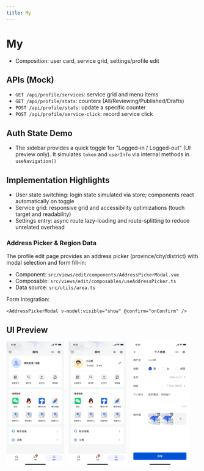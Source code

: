 ```yaml
---
title: My
---
```


# My

- Composition: user card, service grid, settings/profile edit

## APIs (Mock)

- `GET /api/profile/services`: service grid and menu items
- `GET /api/profile/stats`: counters (All/Reviewing/Published/Drafts)
- `POST /api/profile/stats`: update a specific counter
- `POST /api/profile/service-click`: record service click

## Auth State Demo

- The sidebar provides a quick toggle for "Logged-in / Logged-out" (UI preview only). It simulates `token` and `userInfo` via internal methods in `useNavigation()`

## Implementation Highlights

- User state switching: login state simulated via store; components react automatically on toggle
- Service grid: responsive grid and accessibility optimizations (touch target and readability)
- Settings entry: async route lazy-loading and route-splitting to reduce unrelated overhead

### Address Picker & Region Data

The profile edit page provides an address picker (province/city/district) with modal selection and form fill-in:

- Component: `src/views/edit/components/AddressPickerModal.vue`
- Composable: `src/views/edit/composables/useAddressPicker.ts`
- Data source: `src/utils/area.ts`

Form integration:

```vue
<AddressPickerModal v-model:visible="show" @confirm="onConfirm" />
```

## UI Preview

<div style="display: flex; gap: 12px; align-items: flex-start;">
  <img src="../../images/user1.png" alt="My Preview 1" style="flex: 1 1 0; max-width: 30%; height: auto;" />
  <img src="../../images/user2.png" alt="My Preview 2" style="flex: 1 1 0; max-width: 30%; height: auto;" />
  <img src="../../images/edit.png" alt="My Edit Preview" style="flex: 1 1 0; max-width: 30%; height: auto;" />
</div>
